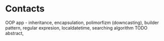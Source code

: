 # Contacts
OOP app - inheritance, encapsulation, polimorfizm (downcasting), builder pattern, regular expresion, localdatetime, searching algorithm TODO abstract,
